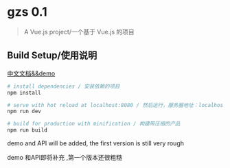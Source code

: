 # gzs 0.1

> A Vue.js project/一个基于 Vue.js 的项目

## Build Setup/使用说明

[中文文档&&demo](http://meishenmeyong.com/gzs-doc/)

``` bash
# install dependencies / 安装依赖的项目
npm install

# serve with hot reload at localhost:8080 / 然后运行，服务器地址：localhost:8080，附带着热重载功能
npm run dev

# build for production with minification / 构建带压缩的产品
npm run build
```

demo and API will be added, the first version is still very rough

demo 和API即将补充 ,第一个版本还很粗糙